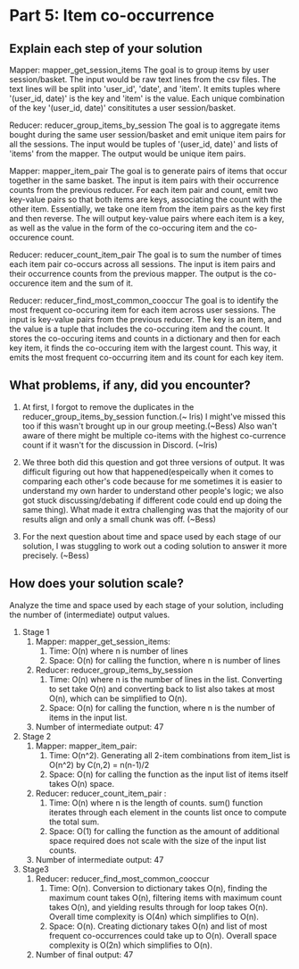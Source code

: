 # Part 5: Item co-occurrence

## Explain each step of your solution
Mapper: mapper_get_session_items The goal is to group items by user session/basket. The input would be raw text lines from the csv files. The text lines will be split into 'user_id', 'date', and 'item'. It emits tuples where '(user_id, date)' is the key and 'item' is the value. Each unique combination of the key '(user_id, date)' consititutes a user session/basket.

Reducer: reducer_group_items_by_session The goal is to aggregate items bought during the same user session/basket and emit unique item pairs for all the sessions. The input would be tuples of '(user_id, date)' and lists of 'items' from the mapper. The output would be unique item pairs.

Mapper: mapper_item_pair The goal is to generate pairs of items that occur together in the same basket. The input is item pairs with their occurrence counts from the previous reducer. For each item pair and count, emit two key-value pairs so that both items are keys, associating the count with the other item. Essentially, we take one item from the item pairs as the key first and then reverse. The will output key-value pairs where each item is a key, as well as the value in the form of the co-occuring item and the co-occurence count.

Reducer: reducer_count_item_pair The goal is to sum the number of times each item pair co-occurs across all sessions. The input is item pairs and their occurrence counts from the previous mapper. The output is the co-occurence item and the sum of it.

Reducer: reducer_find_most_common_cooccur The goal is to identify the most frequent co-occuring item for each item across user sessions. The input is key-value pairs from the previous reducer. The key is an item, and the value is a tuple that includes the co-occuring item and the count. It stores the co-occuring items and counts in a dictionary and then for each key item, it finds the co-occuring item with the largest count. This way, it emits the most frequent co-occurring item and its count for each key item.

## What problems, if any, did you encounter?
1. At first, I forgot to remove the duplicates in the reducer_group_items_by_session function.(~ Iris) I might've missed this too if this wasn't brought up in our group meeting.(~Bess) Also wan't aware of there might be multiple co-items with the highest co-currence count if it wasn't for the discussion in Discord. (~Iris)

2. We three both did this question and got three versions of output. It was difficult figuring out how that happened(espeically when it comes to comparing each other's code because for me sometimes it is easier to understand my own harder to understand other people's logic; we also got stuck discussing/debating if different code could end up doing the same thing). What made it extra challenging was that the majority of our results align and only a small chunk was off. (~Bess)

3. For the next question about time and space used by each stage of our solution, I was stuggling to work out a coding solution to answer it more precisely. (~Bess)

## How does your solution scale?

Analyze the time and space used by each stage of your solution, including the number of (intermediate) output values.
1. Stage 1
   1. Mapper: mapper_get_session_items:
      1. Time: O(n) where n is number of lines
      2. Space: O(n) for calling the function, where n is number of lines
   2. Reducer: reducer_group_items_by_session
      1. Time: O(n) where n is the number of lines in the list. Converting to set take O(n) and converting back to list also takes at most O(n), which can be simplified to O(n).
      2. Space: O(n) for calling the function, where n is the number of items in the input list.
   3. Number of intermediate output: 47
2. Stage 2
   1. Mapper: mapper_item_pair:
      1. Time: O(n^2). Generating all 2-item combinations from item_list is O(n^2) by C(n,2) = n(n-1)/2
      2. Space: O(n) for calling the function as the input list of items itself takes O(n) space.
   2. Reducer: reducer_count_item_pair :
      1. Time: O(n) where n is the length of counts. sum() function iterates through each element in the counts list once to compute the total sum.
      2. Space: O(1) for calling the function as the amount of additional space required does not scale with the size of the input list counts.
   3. Number of intermediate output: 47
3. Stage3
   1. Reducer: reducer_find_most_common_cooccur
      1. Time: O(n). Conversion to dictionary takes O(n), finding the maximum count takes O(n), filtering items with maximum count takes O(n), and yielding results through for loop takes O(n). Overall time complexity is O(4n) which simplifies to O(n).
      2. Space: O(n). Creating dictionary takes O(n) and list of most frequent co-occurrences could take up to O(n). Overall space complexity is O(2n) which simplifies to O(n).
   2. Number of final output: 47
